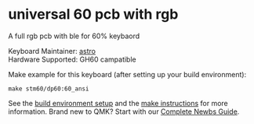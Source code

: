 # universal 60 pcb with rgb 

A full rgb pcb with ble for 60% keybaord 

Keyboard Maintainer: [astro](https://github.com/yulei)  
Hardware Supported: GH60 campatible 

Make example for this keyboard (after setting up your build environment):

    make stm60/dp60:60_ansi

See the [build environment setup](https://docs.qmk.fm/#/getting_started_build_tools) and the [make instructions](https://docs.qmk.fm/#/getting_started_make_guide) for more information. Brand new to QMK? Start with our [Complete Newbs Guide](https://docs.qmk.fm/#/newbs).